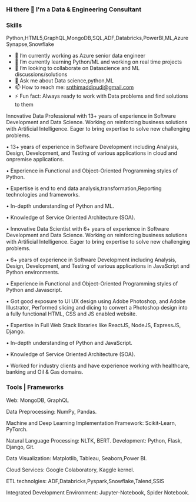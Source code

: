 ### Hi there 👋  I'm a Data & Engineering Consultant
### Skills

Python,HTML5,GraphQL,MongoDB,SQL,ADF,Databricks,PowerBI,ML,Azure Synapse,Snowflake

- 🔭 I’m currently working as Azure senior data engineer
- 🌱 I’m currently learning Python/ML and working on real time projects
- 👯 I’m looking to collaborate on Datascience and ML discussions/solutions
- 💬 Ask me about Data science,python,ML
- 📫 How to reach me: snthimaddipudi@gmail.com
- ⚡ Fun fact: Always ready to work with Data problems and find solutions to them


Innovative Data Professional with 13+ years of experience in Software Development and Data Science. Working on reinforcing business solutions with Artiﬁcial Intelligence. Eager to bring expertise to solve new challenging problems.

• 13+ years of experience in Software Development including Analysis, Design, Development, and Testing of various applications in cloud and onpremise applications.

• Experience in Functional and Object-Oriented Programming styles of Python.

• Expertise is end to end data analysis,transformation,Reporting technologies and frameworks.

• In-depth understanding of Python and ML.

• Knowledge of Service Oriented Architecture (SOA).

• Innovative Data Scientist with 6+ years of experience in Software Development and Data Science. Working on reinforcing business solutions with Artiﬁcial Intelligence. Eager to bring expertise to solve new challenging problems.

• 6+ years of experience in Software Development including Analysis, Design, Development, and Testing of various applications in JavaScript and Python environments.

• Experience in Functional and Object-Oriented Programming styles of Python and Javascript.

• Got good exposure to UI UX design using Adobe Photoshop, and Adobe Illustrator, Performed slicing and dicing to convert a Photoshop design into a fully functional HTML, CSS and JS enabled website.

• Expertise in Full Web Stack libraries like ReactJS, NodeJS, ExpressJS, Django.

• In-depth understanding of Python and JavaScript.

• Knowledge of Service Oriented Architecture (SOA).

• Worked for industry clients and have experience working with healthcare, banking  and Oil & Gas domains.


### Tools | Frameworks

Web: MongoDB, GraphQL

Data Preprocessing: NumPy, Pandas.

Machine and Deep Learning Implementation Framework: Scikit-Learn, PyTorch.

Natural Language Processing: NLTK, BERT. Development: Python, Flask, Django, Git.

Data Visualization: Matplotlib, Tableau, Seaborn,Power BI.

Cloud Services: Google Colaboratory, Kaggle kernel.

ETL technolgies: ADF,Databricks,Pyspark,Snowflake,Talend,SSIS

Integrated Development Environment: Jupyter-Notebook, Spider Notebook.

